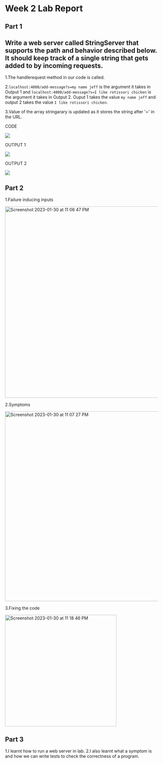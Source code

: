 # Week 2 Lab Report

## Part 1
## Write a web server called StringServer that supports the path and behavior described below. It should keep track of a single string that gets added to by incoming requests.

1.The handlerequest method in our code is called.

2.`localhost:4000/add-message?s=my name jeff` is the argument it takes in Output 1 and `localhost:4000/add-message?s=I like rotissori chicken` is the argument it takes in Output 2.
   Ouput 1 takes the value `my name jeff` and output 2 takes the value `I like rotissori chicken`.

3.Value of the array stringarary is updated as it stores the string after '=' in the URL.

CODE

![](https://user-images.githubusercontent.com/122570270/215683581-2254b764-5dae-438e-b621-c543fa3ace74.jpeg)

OUTPUT 1

![](https://user-images.githubusercontent.com/122570270/215684026-f83a4493-edbc-43af-83eb-267128dc0f95.jpeg)

OUTPUT 2

![](https://user-images.githubusercontent.com/122570270/215685036-537c188a-fcb3-4744-8cfa-69921a31d5f0.jpeg)

## Part 2


1.Failure inducing inputs


<img width="629" alt="Screenshot 2023-01-30 at 11 06 47 PM" src="https://user-images.githubusercontent.com/122570270/215690468-3faf9231-2b1f-4d2c-9123-b78d89f02051.png">

2.Symptoms

<img width="624" alt="Screenshot 2023-01-30 at 11 07 27 PM" src="https://user-images.githubusercontent.com/122570270/215690480-90146d08-8e46-4af5-bf1a-109886d8b20a.png">
 
 3.Fixing the code
  
 <img width="367" alt="Screenshot 2023-01-30 at 11 18 46 PM" src="https://user-images.githubusercontent.com/122570270/215692807-0ddddbb7-c8fd-4b5b-ab91-6c4e232b67f8.png">


## Part 3

1.I learnt how to run a web server in lab. 
2.I also learnt what a symptom is and how we can write tests to check the correctness of a program.

